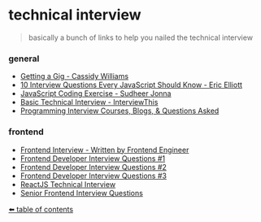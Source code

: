 # technical interview
> basically a bunch of links to help you nailed the technical interview

### general
- [Getting a Gig - Cassidy Williams](https://github.com/cassidoo/getting-a-gig)
- [10 Interview Questions Every JavaScript Should Know - 
Eric Elliott](https://medium.com/javascript-scene/10-interview-questions-every-javascript-developer-should-know-6fa6bdf5ad95)
- [JavaScript Coding Exercise - Sudheer Jonna](https://github.com/sudheerj/javascript-interview-questions#coding-exercise)
- [Basic Technical Interview - InterviewThis](https://github.com/Twipped/InterviewThis)
- [Programming Interview Courses, Blogs, & Questions Asked](https://www.interviewcake.com/)

### frontend
- [Frontend Interview - Written by Frontend Engineer](https://performancejs.com/post/hde6d32/The-Best-Frontend-JavaScript-Interview-Questions-Written-by-a-Frontend-Engineer)
- [Frontend Developer Interview Questions #1](https://h5bp.org/Front-end-Developer-Interview-Questions/)
- [Frontend Developer Interview Questions #2](http://thatjsdude.com/interview/index.html)
- [Frontend Developer Interview Questions #3](https://github.com/yangshun/front-end-interview-handbook)
- [ReactJS Technical Interview](https://github.com/sudheerj/reactjs-interview-questions)
- [Senior Frontend Interview Questions](https://careerkarma.com/blog/senior-front-end-developer-interview-questions/)

[⬅️ table of contents](https://github.com/xtrixia/highlights)
